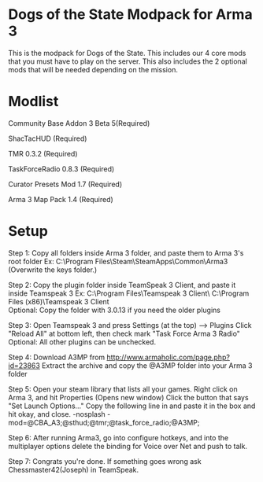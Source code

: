 Dogs of the State Modpack for Arma 3
====================================

This is the modpack for Dogs of the State. This includes our 4 core mods that you must have to play on the server. This also includes the 2 optional mods that will be needed depending on the mission.

Modlist
=======
Community Base Addon 3 Beta 5(Required)

ShacTacHUD (Required)

TMR 0.3.2 (Required)

TaskForceRadio 0.8.3 (Required)

Curator Presets Mod 1.7 (Required)

Arma 3 Map Pack 1.4 (Required)

Setup
=====

Step 1: Copy all folders inside Arma 3 folder, and paste them to Arma 3's root folder 
Ex: C:\Program Files\Steam\SteamApps\Common\Arma3\
(Overwrite the keys folder.)

Step 2: Copy the plugin folder inside TeamSpeak 3 Client, and paste it inside Teamspeak 3
Ex: C:\Program Files\Teamspeak 3 Client\ <OR> C:\Program Files (x86)\Teamspeak 3 Client\
Optional: Copy the folder with 3.0.13 if you need the older plugins

Step 3: Open Teamspeak 3 and press Settings (at the top) --> Plugins
Click "Reload All" at bottom left, then check mark "Task Force Arma 3 Radio"
Optional: All other plugins can be unchecked.

Step 4: Download A3MP from http://www.armaholic.com/page.php?id=23863
Extract the archive and copy the @A3MP folder into your Arma 3 folder

Step 5: Open your steam library that lists all your games.
Right click on Arma 3, and hit Properties (Opens new window)
Click the button that says "Set Launch Options..."
Copy the following line in and paste it in the box and hit okay, and close.
-nosplash -mod=@CBA_A3;@sthud;@tmr;@task_force_radio;@A3MP;

Step 6: After running Arma3, go into configure hotkeys, and into the multiplayer options
delete the binding for Voice over Net and push to talk.

Step 7: Congrats you're done. If something goes wrong ask Chessmaster42(Joseph) in TeamSpeak.